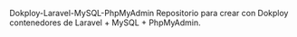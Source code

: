 Dokploy-Laravel-MySQL-PhpMyAdmin
Repositorio para crear con Dokploy contenedores de Laravel + MySQL + PhpMyAdmin.
